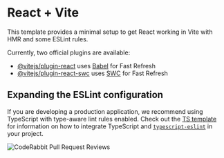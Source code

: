 # React + Vite

This template provides a minimal setup to get React working in Vite with HMR and some ESLint rules.

Currently, two official plugins are available:

- [@vitejs/plugin-react](https://github.com/vitejs/vite-plugin-react/blob/main/packages/plugin-react) uses [Babel](https://babeljs.io/) for Fast Refresh
- [@vitejs/plugin-react-swc](https://github.com/vitejs/vite-plugin-react/blob/main/packages/plugin-react-swc) uses [SWC](https://swc.rs/) for Fast Refresh

## Expanding the ESLint configuration

If you are developing a production application, we recommend using TypeScript with type-aware lint rules enabled. Check out the [TS template](https://github.com/vitejs/vite/tree/main/packages/create-vite/template-react-ts) for information on how to integrate TypeScript and [`typescript-eslint`](https://typescript-eslint.io) in your project.

![CodeRabbit Pull Request Reviews](https://img.shields.io/coderabbit/prs/github/PrabhashSwarnajith/ICTOption?utm_source=oss&utm_medium=github&utm_campaign=PrabhashSwarnajith%2FICTOption&labelColor=171717&color=FF570A&link=https%3A%2F%2Fcoderabbit.ai&label=CodeRabbit+Reviews)

